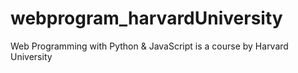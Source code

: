 # webprogram_harvardUniversity
Web Programming with Python &amp; JavaScript is a course by Harvard University
